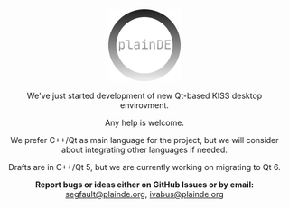 <div align=center>

  
  <img src=https://raw.githubusercontent.com/plainDE/.github/main/profile/logo.png width="128" height="128">

  <p>We've just started development of new Qt-based KISS desktop envirovment.</p>
 
  <p>Any help is welcome.</p>
  
  <p>We prefer C++/Qt as main language for the project, but we will consider about integrating other languages if needed.</p>
  
  <p>Drafts are in C++/Qt 5, but we are currently working on migrating to Qt 6.</p>

  <b>Report bugs or ideas either on GitHub Issues or by email:</b><br>
  <a href="mailto:segfault@plainde.org">segfault@plainde.org</a>, <a href="mailto:ivabus@plainde.org">ivabus@plainde.org</a>

  <!--- <b>Report bugs or ideas either on GitHub Issues or at   or at  </b> --->


</div>
